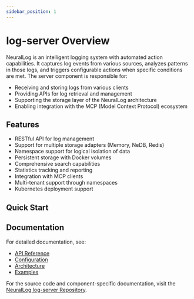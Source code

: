 ```yaml
---
sidebar_position: 1
---
```


# log-server Overview

NeuralLog is an intelligent logging system with automated action capabilities. It captures log events from various sources, analyzes patterns in those logs, and triggers configurable actions when specific conditions are met. The server component is responsible for:

- Receiving and storing logs from various clients
- Providing APIs for log retrieval and management
- Supporting the storage layer of the NeuralLog architecture
- Enabling integration with the MCP (Model Context Protocol) ecosystem

## Features

- RESTful API for log management
- Support for multiple storage adapters (Memory, NeDB, Redis)
- Namespace support for logical isolation of data
- Persistent storage with Docker volumes
- Comprehensive search capabilities
- Statistics tracking and reporting
- Integration with MCP clients
- Multi-tenant support through namespaces
- Kubernetes deployment support

## Quick Start



## Documentation

For detailed documentation, see:

- [API Reference](./api.md)
- [Configuration](./configuration.md)
- [Architecture](./architecture.md)
- [Examples](./examples)

For the source code and component-specific documentation, visit the [NeuralLog log-server Repository](https://github.com/NeuralLog/log-server).
